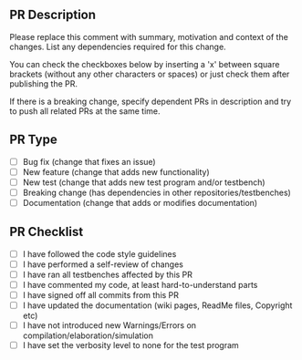 ## PR Description

Please replace this comment with summary, motivation and context of the changes.
List any dependencies required for this change.

You can check the checkboxes below by inserting a 'x' between square brackets
(without any other characters or spaces) or just check them after publishing the PR.

If there is a breaking change, specify dependent PRs in description and
try to push all related PRs at the same time.


## PR Type
- [ ] Bug fix (change that fixes an issue)
- [ ] New feature (change that adds new functionality)
- [ ] New test (change that adds new test program and/or testbench)
- [ ] Breaking change (has dependencies in other repositories/testbenches)
- [ ] Documentation (change that adds or modifies documentation)

## PR Checklist
- [ ] I have followed the code style guidelines
- [ ] I have performed a self-review of changes
- [ ] I have ran all testbenches affected by this PR
- [ ] I have commented my code, at least hard-to-understand parts
- [ ] I have signed off all commits from this PR
- [ ] I have updated the documentation (wiki pages, ReadMe files, Copyright etc)
- [ ] I have not introduced new Warnings/Errors on compilation/elaboration/simulation
- [ ] I have set the verbosity level to none for the test program
